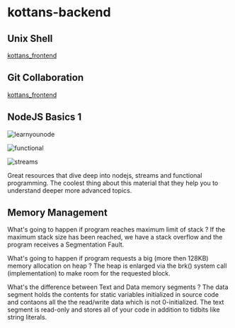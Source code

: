 # kottans-backend

## Unix Shell
[kottans_frontend](https://github.com/webdevagent/kottans-frontend/blob/master/README.md)

## Git Collaboration
[kottans_frontend](https://github.com/webdevagent/kottans-frontend/blob/master/README.md)

## NodeJS Basics 1
![learnyounode](https://user-images.githubusercontent.com/44728742/64250385-a83c3f80-cf1e-11e9-9f1a-1df7ebd59074.png)

![functional](https://user-images.githubusercontent.com/44728742/64623040-f5be1e00-d3f0-11e9-80a3-c08afa6e812f.png)

![streams](https://user-images.githubusercontent.com/44728742/64699299-25caf700-d4ad-11e9-962c-62c131305aca.png)

Great resources that dive deep into nodejs, streams and functional programming. The coolest thing about this material that they help you to understand deeper more advanced topics.

## Memory Management

What's going to happen if program reaches maximum limit of stack ?
 If the maximum stack size has been reached, we have a stack overflow and the program receives a Segmentation Fault.
 
What's going to happen if program requests a big (more then 128KB) memory allocation on heap ?
 The heap is enlarged via the brk() system call (implementation) to make room for the requested block.
 
What's the difference between Text and Data memory segments ?
The data segment holds the contents for static variables initialized in source code and contaons all the the read/write data which is not 0-initialized.
The text segment is read-only and stores all of your code in addition to tidbits like string literals.
